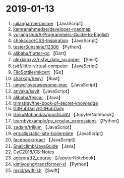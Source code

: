 # 2019-01-13

1. [juliangarnier/anime](https://github.com/juliangarnier/anime) 【JavaScript】
2. [kamranahmedse/developer-roadmap](https://github.com/kamranahmedse/developer-roadmap) 
3. [yujiangshui/A-Programmers-Guide-to-English](https://github.com/yujiangshui/A-Programmers-Guide-to-English) 
4. [chokcoco/CSS-Inspiration](https://github.com/chokcoco/CSS-Inspiration) 【JavaScript】
5. [testerSunshine/12306](https://github.com/testerSunshine/12306) 【Python】
6. [alibaba/flutter-go](https://github.com/alibaba/flutter-go) 【Dart】
7. [alexkimxyz/nsfw_data_scrapper](https://github.com/alexkimxyz/nsfw_data_scrapper) 【Shell】
8. [jsdf/little-virtual-computer](https://github.com/jsdf/little-virtual-computer) 【JavaScript】
9. [FiloSottile/mkcert](https://github.com/FiloSottile/mkcert) 【Go】
10. [sharkdp/hexyl](https://github.com/sharkdp/hexyl) 【Rust】
11. [jaywcjlove/awesome-mac](https://github.com/jaywcjlove/awesome-mac) 【JavaScript】
12. [anvaka/sayit](https://github.com/anvaka/sayit) 【JavaScript】
13. [alibaba/fescar](https://github.com/alibaba/fescar) 【Java】
14. [trimstray/the-book-of-secret-knowledge](https://github.com/trimstray/the-book-of-secret-knowledge) 
15. [GitHubDaily/GitHubDaily](https://github.com/GitHubDaily/GitHubDaily) 
16. [GokuMohandas/practicalAI](https://github.com/GokuMohandas/practicalAI) 【JupyterNotebook】
17. [learnbyexample/py_regular_expressions](https://github.com/learnbyexample/py_regular_expressions) 【Python】
18. [zadam/trilium](https://github.com/zadam/trilium) 【JavaScript】
19. [ericalli/static-site-boilerplate](https://github.com/ericalli/static-site-boilerplate) 【JavaScript】
20. [facebook/react](https://github.com/facebook/react) 【JavaScript】
21. [Snailclimb/JavaGuide](https://github.com/Snailclimb/JavaGuide) 【Java】
22. [CyC2018/CS-Notes](https://github.com/CyC2018/CS-Notes) 
23. [ageron/tf2_course](https://github.com/ageron/tf2_course) 【JupyterNotebook】
24. [kimiyoung/transformer-xl](https://github.com/kimiyoung/transformer-xl) 【Python】
25. [mxcl/swift-sh](https://github.com/mxcl/swift-sh) 【Swift】

